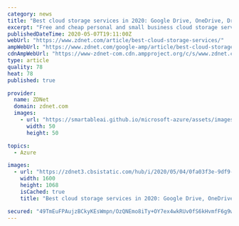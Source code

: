 ```yaml
---
category: news
title: "Best cloud storage services in 2020: Google Drive, OneDrive, Dropbox, and more"
excerpt: "Free and cheap personal and small business cloud storage services are everywhere. But, which one is best for you? Let's look at the top cloud storage options."
publishedDateTime: 2020-05-07T19:11:00Z
webUrl: "https://www.zdnet.com/article/best-cloud-storage-services/"
ampWebUrl: "https://www.zdnet.com/google-amp/article/best-cloud-storage-services/"
cdnAmpWebUrl: "https://www-zdnet-com.cdn.ampproject.org/c/s/www.zdnet.com/google-amp/article/best-cloud-storage-services/"
type: article
quality: 78
heat: 78
published: true

provider:
  name: ZDNet
  domain: zdnet.com
  images:
    - url: "https://smartableai.github.io/microsoft-azure/assets/images/organizations/zdnet.com-50x50.jpg"
      width: 50
      height: 50

topics:
  - Azure

images:
  - url: "https://zdnet3.cbsistatic.com/hub/i/2020/05/04/0fa03f3e-9df9-4088-96cc-75409ca79e69/amazon-drive.jpg"
    width: 1600
    height: 1068
    isCached: true
    title: "Best cloud storage services in 2020: Google Drive, OneDrive, Dropbox, and more"

secured: "49TmEuFPAujzBCkyKEsWmpn/OzQNEmo8iTy+OY7ex4wkRUv0fS6kHvmfF6g9wy+hGgB4fIR00v23EJy2NqojR8mLMgL+63EcBpGvpBeo/mbOPf/4e09ygBfyWyE6RaauD8+6i0DxK07ZJgOxJIXz18zfgaLaukCqpZ5GtMK2SPAmZU3EuG8UjYujRSFEtC/hshV6VM4Tq8B844BgJ7wzAk+BeDa6URD4+s4YIA4LyBGvmW+FdX9J+x51Q3DftQM7d361I158nJ5xtxEVFPb221A4+gVxG7SVQmS0CdEh6yWvqxrZuOY8Wmi/XEdNA5Ow;B9QoLoR3EtrGC3GzSWsPrA=="
---
```


